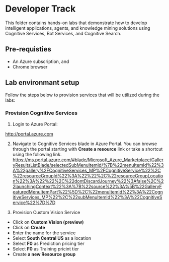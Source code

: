 # Developer Track

This folder contains hands-on labs that demonstrate how to develop intelligent applications, agents, and knowledge mining solutions using Cognitive Services, Bot Services, and Cognitive Search.

## Pre-requisties

- An Azure subscription, and 
- Chrome browser
  
## Lab environmant setup

Follow the steps below to provision services that will be utilized during the labs:

### Provision Cognitive Services

1. Login to Azure Portal:

http://portal.azure.com

2. Navigate to Cognitive Services blade in Azure Portal. You can browse through the portal starting with **Create a resource** link or take a shortcut using the following link. 
https://ms.portal.azure.com/#blade/Microsoft_Azure_Marketplace/GalleryResultsListBlade/selectedSubMenuItemId/%7B%22menuItemId%22%3A%22gallery%2FCognitiveServices_MP%2FCognitiveService%22%2C%22resourceGroupId%22%3A%22%22%2C%22resourceGroupLocation%22%3A%22%22%2C%22dontDiscardJourney%22%3Afalse%2C%22launchingContext%22%3A%7B%22source%22%3A%5B%22GalleryFeaturedMenuItemPart%22%5D%2C%22menuItemId%22%3A%22CognitiveServices_MP%22%2C%22subMenuItemId%22%3A%22CognitiveService%22%7D%7D


2. Provision Custom Vision Service
  - Click on **Custom Vision (preview)**
  - Click on **Create**
  - Enter the name for the service
  - Select **South Central US** as a location
  - Select **F0** as Prediction pricing tier
  - Select **F0** as Training pricint tier
  - Create **a new Resource group**
  
